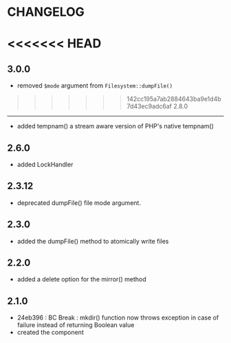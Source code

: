 CHANGELOG
=========

<<<<<<< HEAD
=======
3.0.0
-----

 * removed `$mode` argument from `Filesystem::dumpFile()`

>>>>>>> 142cc195a7ab2884643ba9e1d4b7d43ec9adc6af
2.8.0
-----

 * added tempnam() a stream aware version of PHP's native tempnam()

2.6.0
-----

 * added LockHandler

2.3.12
------

 * deprecated dumpFile() file mode argument.

2.3.0
-----

 * added the dumpFile() method to atomically write files

2.2.0
-----

 * added a delete option for the mirror() method

2.1.0
-----

 * 24eb396 : BC Break : mkdir() function now throws exception in case of failure instead of returning Boolean value
 * created the component
